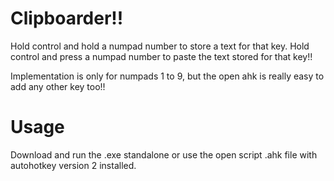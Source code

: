 # Clipboarder!!

Hold control and hold a numpad number to store a text for that key.
Hold control and press a numpad number to paste the text stored for that key!!

Implementation is only for numpads 1 to 9, but the open ahk is really easy to add any other key too!!

# Usage
Download and run the .exe standalone or use the open script .ahk file with autohotkey version 2 installed.